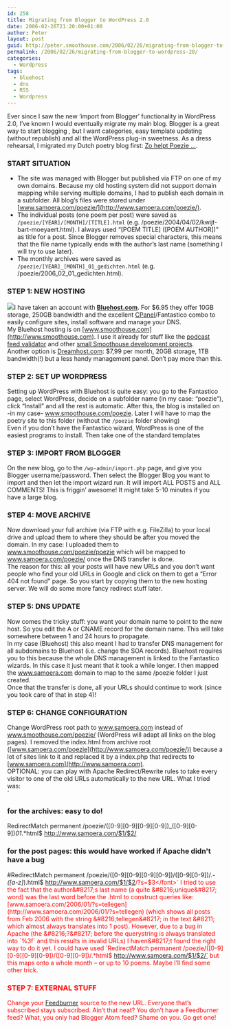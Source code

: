 ```yaml
---
id: 258
title: Migrating from Blogger to WordPress 2.0
date: 2006-02-26T21:20:00+01:00
author: Peter
layout: post
guid: http://peter.smoothouse.com/2006/02/26/migrating-from-blogger-to-wordpress-20/
permalink: /2006/02/26/migrating-from-blogger-to-wordpress-20/
categories:
  - Wordpress
tags:
  - bluehost
  - dns
  - RSS
  - Wordpress
---
```

Ever since I saw the new &#8216;import from Blogger&#8217; functionality in WordPress 2.0, I&#8217;ve known I would eventually migrate my main blog. Blogger is a great way to start blogging , but I want categories, easy template updating (without republish) and all the WordPress plug-in sweetness. As a dress rehearsal, I migrated my Dutch poetry blog first: [Zo helpt Poezie &#8230;](http://www.zohelptpoezie.be).

### START SITUATION

  * The site was managed with Blogger but published via FTP on one of my own domains. Because my old hosting system did not support domain mapping while serving multiple domains, I had to publish each domain in a subfolder. All blog&#8217;s files were stored under [www.samoera.com/poezie/](http://www.samoera.com/poezie/).
  * The individual posts (one poem per post) were saved as `/poezie/[YEAR]/[MONTH]/[TITLE].html` (e.g. /poezie/2004/04/02/kwijt-bart-moeyaert.html). I always used &#8220;\[POEM TITLE\] ([POEM AUTHOR])&#8221; as title for a post. Since Blogger removes special characters, this means that the file name typically ends with the author&#8217;s last name (something I will try to use later).
  * The monthly archives were saved as `/poezie/[YEAR]_[MONTH]_01_gedichten.html` (e.g. /poezie/2006\_02\_01_gedichten.html).

### STEP 1: NEW HOSTING

[<img border="0" src="http://img.bluehost.com/234x60/1.gif" />](http://www.bluehost.com/track/pforret/BLOGGER)I have taken an account with [**Bluehost.com**](http://www.bluehost.com/track/pforret/BLOGGER). For $6.95 they offer 10GB storage, 250GB bandwidth and the excellent [CPanel](http://www.cpanel.net/)/Fantastico combo to easily configure sites, install software and manage your DNS.  
My Bluehost hosting is on [www.smoothouse.com](http://www.smoothouse.com). I use it already for stuff like the [podcast feed validator](http://www.smoothouse.com/podcast/validator.php) and other [small Smoothouse development projects](http://www.smoothouse.com/blog/).  
Another option is [Dreamhost.com](http://www.dreamhost.com/rewards.cgi?pforret): $7,99 per month, 20GB storage, 1TB bandwidth(!) but a less handy management panel. Don&#8217;t pay more than this.

### STEP 2: SET UP WORDPRESS

Setting up WordPress with Bluehost is quite easy: you go to the Fantastico page, select WordPress, decide on a subfolder name (in my case: &#8220;poezie&#8221;), click &#8220;Install&#8221; and all the rest is automatic. After this, the blog is installed on -in my case- www.smoothouse.com/poezie. Later I will have to map the poetry site to this folder (without the `/poezie` folder showing)  
Even if you don&#8217;t have the Fantastico wizard, WordPress is one of the easiest programs to install. Then take one of the standard templates

### STEP 3: IMPORT FROM BLOGGER

On the new blog, go to the `/wp-admin/import.php` page, and give you Blogger username/password. Then select the Blogger Blog you want to import and then let the import wizard run. It will import ALL POSTS and ALL COMMENTS! This is friggin&#8217; awesome! It might take 5-10 minutes if you have a large blog.

### STEP 4: MOVE ARCHIVE

Now download your full archive (via FTP with e.g. FileZilla) to your local drive and upload them to where they should be after you moved the domain. In my case: I uploaded them to www.smoothouse.com/poezie/poezie which will be mapped to www.samoera.com/poezie/ once the DNS transfer is done.  
The reason for this: all your posts will have new URLs and you don&#8217;t want people who find your old URLs in Google and click on them to get a &#8220;Error 404 not found&#8221; page. So you start by copying them to the new hosting server. We will do some more fancy redirect stuff later.

### STEP 5: DNS UPDATE

Now comes the tricky stuff: you want your domain name to point to the new host. So you edit the A or CNAME record for the domain name. This will take somewhere between 1 and 24 hours to propagate.  
In my case (Bluehost) this also meant I had to transfer DNS management for all subdomains to Bluehost (i.e. change the SOA records). Bluehost requires you to this because the whole DNS management is linked to the Fantastico wizards. In this case it just meant that it took a while longer. I then mapped the www.samoera.com domain to map to the same /poezie folder I just created.  
Once that the transfer is done, all your URLs should continue to work (since you took care of that in step 4)!

### STEP 6: CHANGE CONFIGURATION

Change WordPress root path to www.samoera.com instead of www.smoothouse.com/poezie/ (WordPress will adapt all links on the blog pages). I removed the index.html from archive root ([www.samoera.com/poezie](http://www.samoera.com/poezie/)) because a lot of sites link to it and replaced it by a index.php that redirects to [www.samoera.com](http://www.samoera.com).  
OPTIONAL: you can play with Apache Redirect/Rewrite rules to take every visitor to one of the old URLs automatically to the new URL. What I tried was:  
`<br />
### for the archives: easy to do!<br />
RedirectMatch permanent /poezie/([0-9][0-9][0-9][0-9])_([0-9][0-9])_01_.*html$ http://www.samoera.com/$1/$2/<br />
### for the post pages: this would have worked if Apache didn't have a bug<br />
#RedirectMatch permanent /poezie/([0-9][0-9][0-9][0-9])/([0-9][0-9])/.*-([a-z]*).html$ http://www.samoera.com/$1/$2<font color="#ff0000">/?s=$3</font>`  
I tried to use the fact that the author&#8217;s last name (a quite &#8216;unique&#8217; word) was the last word before the .html to construct queries like: [www.samoera.com/2006/01/?s=tellegen](http://www.samoera.com/2006/01/?s=tellegen) (which shows all posts from Feb 2006 with the string &#8216;tellegen&#8217; in the text &#8211; which almost always translates into 1 post). However, due to a bug in Apache (the &#8216;?&#8217; before the querystring is always translated into `%3f` and this results in invalid URLs) I haven&#8217;t found the right way to do it yet. I could have used  
`RedirectMatch permanent /poezie/([0-9][0-9][0-9][0-9])/([0-9][0-9])/.*html$ http://www.samoera.com/$1/$2/` but this maps onto a whole month &#8211; or up to 10 poems. Maybe I&#8217;ll find some other trick.

### STEP 7: EXTERNAL STUFF

Change your [Feedburner](http://www.feedburner.com) source to the new URL. Everyone that&#8217;s subscribed stays subscribed. Ain&#8217;t that neat? You don&#8217;t have a Feedburner feed? What, you only had Blogger Atom feed? Shame on you. Go get one!